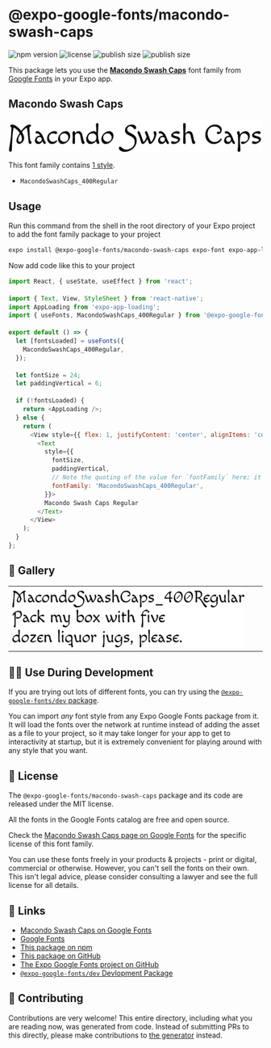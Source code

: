 # @expo-google-fonts/macondo-swash-caps

![npm version](https://flat.badgen.net/npm/v/@expo-google-fonts/macondo-swash-caps)
![license](https://flat.badgen.net/github/license/expo/google-fonts)
![publish size](https://flat.badgen.net/packagephobia/install/@expo-google-fonts/macondo-swash-caps)
![publish size](https://flat.badgen.net/packagephobia/publish/@expo-google-fonts/macondo-swash-caps)

This package lets you use the [**Macondo Swash Caps**](https://fonts.google.com/specimen/Macondo+Swash+Caps) font family from [Google Fonts](https://fonts.google.com/) in your Expo app.

## Macondo Swash Caps

![Macondo Swash Caps](./font-family.png)

This font family contains [1 style](#-gallery).

- `MacondoSwashCaps_400Regular`

## Usage

Run this command from the shell in the root directory of your Expo project to add the font family package to your project
```sh
expo install @expo-google-fonts/macondo-swash-caps expo-font expo-app-loading
```

Now add code like this to your project
```js
import React, { useState, useEffect } from 'react';

import { Text, View, StyleSheet } from 'react-native';
import AppLoading from 'expo-app-loading';
import { useFonts, MacondoSwashCaps_400Regular } from '@expo-google-fonts/macondo-swash-caps';

export default () => {
  let [fontsLoaded] = useFonts({
    MacondoSwashCaps_400Regular,
  });

  let fontSize = 24;
  let paddingVertical = 6;

  if (!fontsLoaded) {
    return <AppLoading />;
  } else {
    return (
      <View style={{ flex: 1, justifyContent: 'center', alignItems: 'center' }}>
        <Text
          style={{
            fontSize,
            paddingVertical,
            // Note the quoting of the value for `fontFamily` here; it expects a string!
            fontFamily: 'MacondoSwashCaps_400Regular',
          }}>
          Macondo Swash Caps Regular
        </Text>
      </View>
    );
  }
};

```

## 🔡 Gallery


||||
|-|-|-|
|![MacondoSwashCaps_400Regular](./MacondoSwashCaps_400Regular.ttf.png)||||


## 👩‍💻 Use During Development

If you are trying out lots of different fonts, you can try using the [`@expo-google-fonts/dev` package](https://github.com/expo/google-fonts/tree/master/font-packages/dev#readme).

You can import *any* font style from any Expo Google Fonts package from it. It will load the fonts
over the network at runtime instead of adding the asset as a file to your project, so it may take longer
for your app to get to interactivity at startup, but it is extremely convenient
for playing around with any style that you want.

## 📖 License

The `@expo-google-fonts/macondo-swash-caps` package and its code are released under the MIT license.

All the fonts in the Google Fonts catalog are free and open source.

Check the [Macondo Swash Caps page on Google Fonts](https://fonts.google.com/specimen/Macondo+Swash+Caps) for the specific license of this font family.

You can use these fonts freely in your products & projects - print or digital, commercial or otherwise. However, you can't sell the fonts on their own. This isn't legal advice, please consider consulting a lawyer and see the full license for all details.

## 🔗 Links

- [Macondo Swash Caps on Google Fonts](https://fonts.google.com/specimen/Macondo+Swash+Caps)
- [Google Fonts](https://fonts.google.com/)
- [This package on npm](https://www.npmjs.com/package/@expo-google-fonts/macondo-swash-caps)
- [This package on GitHub](https://github.com/expo/google-fonts/tree/master/font-packages/macondo-swash-caps)
- [The Expo Google Fonts project on GitHub](https://github.com/expo/google-fonts)
- [`@expo-google-fonts/dev` Devlopment Package](https://github.com/expo/google-fonts/tree/master/font-packages/dev)

## 🤝 Contributing

Contributions are very welcome! This entire directory, including what you are reading now, was generated from code. Instead of submitting PRs to this directly, please make contributions to [the generator](https://github.com/expo/google-fonts/tree/master/packages/generator) instead.
